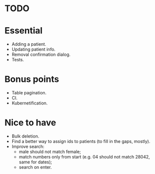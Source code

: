 # TODO

# Essential

* Adding a patient.
* Updating patient info.
* Removal confirmation dialog.
* Tests.

# Bonus points

* Table pagination.
* CI.
* Kubernetification.

# Nice to have

* Bulk deletion.
* Find a better way to assign ids to patients (to fill in the gaps, mostly).
* Improve search:
    - male should not match female;
    - match numbers only from start (e.g. 04 should not match 28042, same for
        dates);
    - search on enter.

